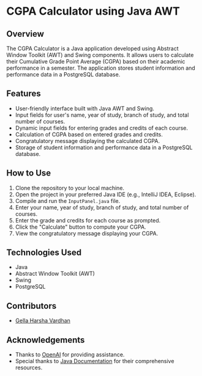 # CGPA Calculator using Java AWT

## Overview
The CGPA Calculator is a Java application developed using Abstract Window Toolkit (AWT) and Swing components. It allows users to calculate their Cumulative Grade Point Average (CGPA) based on their academic performance in a semester. The application stores student information and performance data in a PostgreSQL database.

## Features
- User-friendly interface built with Java AWT and Swing.
- Input fields for user's name, year of study, branch of study, and total number of courses.
- Dynamic input fields for entering grades and credits of each course.
- Calculation of CGPA based on entered grades and credits.
- Congratulatory message displaying the calculated CGPA.
- Storage of student information and performance data in a PostgreSQL database.

## How to Use
1. Clone the repository to your local machine.
2. Open the project in your preferred Java IDE (e.g., IntelliJ IDEA, Eclipse).
3. Compile and run the `InputPanel.java` file.
4. Enter your name, year of study, branch of study, and total number of courses.
5. Enter the grade and credits for each course as prompted.
6. Click the "Calculate" button to compute your CGPA.
7. View the congratulatory message displaying your CGPA.

## Technologies Used
- Java
- Abstract Window Toolkit (AWT)
- Swing
- PostgreSQL

## Contributors
- [Gella Harsha Vardhan](https://github.com/Harsha-gella18)

## Acknowledgements
- Thanks to [OpenAI](https://openai.com) for providing assistance.
- Special thanks to [Java Documentation](https://docs.oracle.com/en/java/) for their comprehensive resources.

